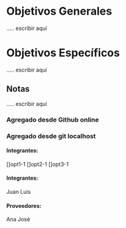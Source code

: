 # Objetivos Generales
..... escribir aquí

# Objetivos Específicos
..... escribir aquí

## Notas
..... escribir aquí

### Agregado desde Github online
### Agregado desde git localhost

#### Integrantes:

[]opt1-1
[]opt2-1
[]opt3-1

#### Integrantes:
Juan
Luis

#### Proveedores:
Ana
José



